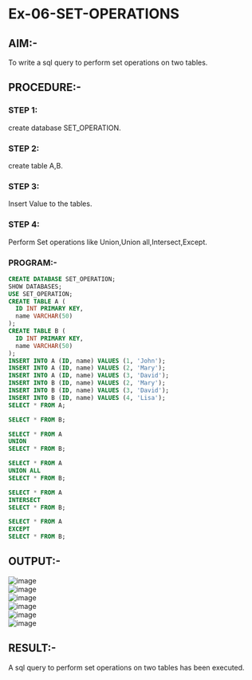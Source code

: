 # Ex-06-SET-OPERATIONS
## AIM:-
To write a sql query to perform set operations on two tables.

## PROCEDURE:-
### STEP 1:
create database SET_OPERATION.

### STEP 2:
create table A,B.

### STEP 3:
Insert Value to the tables.

### STEP 4:
Perform Set operations like Union,Union all,Intersect,Except.

### PROGRAM:-
```sql
CREATE DATABASE SET_OPERATION;
SHOW DATABASES;
USE SET_OPERATION;
CREATE TABLE A (
  ID INT PRIMARY KEY,
  name VARCHAR(50)
);
CREATE TABLE B (
  ID INT PRIMARY KEY,
  name VARCHAR(50)
);
INSERT INTO A (ID, name) VALUES (1, 'John');
INSERT INTO A (ID, name) VALUES (2, 'Mary');
INSERT INTO A (ID, name) VALUES (3, 'David');
INSERT INTO B (ID, name) VALUES (2, 'Mary');
INSERT INTO B (ID, name) VALUES (3, 'David');
INSERT INTO B (ID, name) VALUES (4, 'Lisa');
SELECT * FROM A;

SELECT * FROM B;

SELECT * FROM A
UNION
SELECT * FROM B;

SELECT * FROM A
UNION ALL
SELECT * FROM B;

SELECT * FROM A
INTERSECT
SELECT * FROM B;

SELECT * FROM A
EXCEPT
SELECT * FROM B;
```
## OUTPUT:-
![image](https://github.com/Kirupanandhan/Exp-6-SET-OPERATIONS/assets/94386222/19e85aea-6ff9-4f66-9426-8dd5336b4a15)
<br>
![image](https://github.com/Kirupanandhan/Exp-6-SET-OPERATIONS/assets/94386222/8ebf4895-e95f-4054-9ccd-496d5689b924)<br>
![image](https://github.com/Kirupanandhan/Exp-6-SET-OPERATIONS/assets/94386222/e33f8b0c-52c8-41a1-b488-7481cb3e1f29)<br>
![image](https://github.com/Kirupanandhan/Exp-6-SET-OPERATIONS/assets/94386222/a3f8f427-48d4-4bbf-9f89-a7252f080e4d)<br>
![image](https://github.com/Kirupanandhan/Exp-6-SET-OPERATIONS/assets/94386222/036a4224-b1d4-44fb-b952-af9fb0282eac)<br>
![image](https://github.com/Kirupanandhan/Exp-6-SET-OPERATIONS/assets/94386222/f890d26d-83fa-4ade-b5a3-d709d12f63af)
## RESULT:-
A sql query to perform set operations on two tables has been executed.
